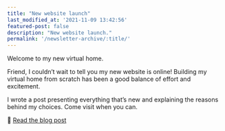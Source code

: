 ```yaml
---
title: "New website launch"
last_modified_at: '2021-11-09 13:42:56'
featured-post: false
description: "New website launch."
permalink: '/newsletter-archive/:title/'
---
```


<p class="lead">Welcome to my new virtual home.</p>

<!--more-->

Friend, I couldn’t wait to tell you my new website is online! Building my virtual home from scratch has been a good balance of effort and excitement.

I wrote a post presenting everything that’s new and explaining the reasons behind my choices. Come visit when you can.

<p class="detached">🔗 <a href="https://silviamaggidesign.com/design/brand-new-website/">Read the blog post</a></p>